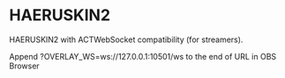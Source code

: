 # HAERUSKIN2

HAERUSKIN2 with ACTWebSocket compatibility (for streamers).

Append ?OVERLAY_WS=ws://127.0.0.1:10501/ws to the end of URL in OBS Browser
